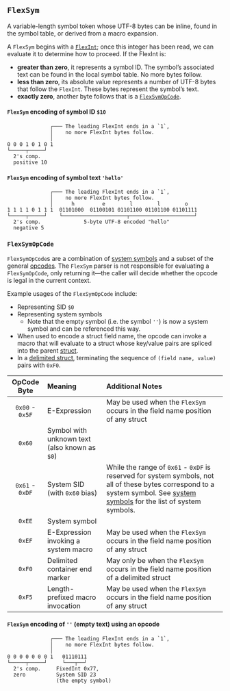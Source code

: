 ## `FlexSym`

A variable-length symbol token whose UTF-8 bytes can be inline, found in the symbol table, or derived from a macro
expansion.

A `FlexSym` begins with a [`FlexInt`](#flexint); once this integer has been read, we can evaluate it to determine how to proceed. If the FlexInt is:

* **greater than zero**, it represents a symbol ID. The symbol’s associated text can be found in the local symbol table.
No more bytes follow.
* **less than zero**, its absolute value represents a number of UTF-8 bytes that follow the `FlexInt`. These bytes
represent the symbol’s text.
* **exactly zero**, another byte follows that is a [`FlexSymOpCode`](#flexsymopcode).

#### `FlexSym` encoding of symbol ID `$10`
```
              ┌─── The leading FlexInt ends in a `1`,
              │    no more FlexInt bytes follow.
              │
0 0 0 1 0 1 0 1
└─────┬─────┘
  2's comp.
  positive 10
```

#### `FlexSym` encoding of symbol text `'hello'`
```
              ┌─── The leading FlexInt ends in a `1`,
              │    no more FlexInt bytes follow.
              │      h         e        l        l        o
1 1 1 1 0 1 1 1  01101000  01100101 01101100 01101100 01101111
└─────┬─────┘    └─────────────────────┬─────────────────────┘
  2's comp.              5-byte UTF-8 encoded "hello"
  negative 5
```

### `FlexSymOpCode`

`FlexSymOpCode`s are a combination of [system symbols](../../modules/system_module.md#system-symbols) and a subset of the general [opcodes](../opcodes.md).
The `FlexSym` parser is not responsible for evaluating a `FlexSymOpCode`, only returning it—the caller will decide whether the opcode is legal in the current context.

Example usages of the `FlexSymOpCode` include:
* Representing SID `$0`
* Representing system symbols
  * Note that the empty symbol (i.e. the symbol `''`) is now a system symbol and can be referenced this way.
* When used to encode a struct field name, the opcode can invoke a macro that will evaluate 
  to a struct whose key/value pairs are spliced into the parent [struct](../values/struct.md).
* In a [delimited struct](../values/struct.md#delimited-encoding), terminating the sequence of `(field name, value)` pairs with `0xF0`.


|   OpCode Byte   | Meaning                                       | Additional Notes                                                                                                                                                                                                             |
|:---------------:|:----------------------------------------------|:-----------------------------------------------------------------------------------------------------------------------------------------------------------------------------------------------------------------------------|
| `0x00` - `0x5F` | E-Expression                                  | May be used when the `FlexSym` occurs in the field name position of any struct                                                                                                                                               |
|     `0x60`      | Symbol with unknown text (also known as `$0`) |                                                                                                                                                                                                                              |
| `0x61` - `0xDF` | System SID (with `0x60` bias)                 | While the range of `0x61` - `0xDF` is reserved for system symbols, not all of these bytes correspond to a system symbol. See [system symbols](../../modules/system_module.md#system-symbols) for the list of system symbols. |
|     `0xEE`      | System symbol                                 |                                                                                                                                                                                                                              |
|     `0xEF`      | E-Expression invoking a system macro          | May be used when the `FlexSym` occurs in the field name position of any struct                                                                                                                                               |
|     `0xF0`      | Delimited container end marker                | May only be when the `FlexSym` occurs in the field name position of a delimited struct                                                                                                                                       |
|     `0xF5`      | Length-prefixed macro invocation              | May be used when the `FlexSym` occurs in the field name position of any struct                                                                                                                                               |



#### `FlexSym` encoding of `''` (empty text) using an opcode
```
              ┌─── The leading FlexInt ends in a `1`,
              │    no more FlexInt bytes follow.
              │
0 0 0 0 0 0 0 1   01110111
└─────┬─────┘     └───┬──┘
  2's comp.     FixedInt 0x77,
  zero          System SID 23
                (the empty symbol)
```
